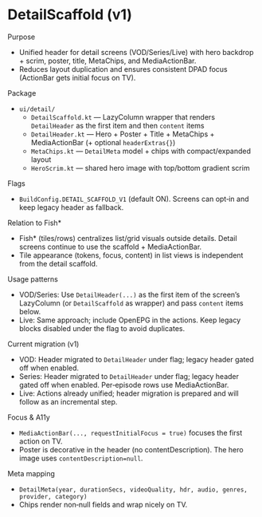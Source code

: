 # DetailScaffold (v1)

Purpose
- Unified header for detail screens (VOD/Series/Live) with hero backdrop + scrim, poster, title, MetaChips, and MediaActionBar.
- Reduces layout duplication and ensures consistent DPAD focus (ActionBar gets initial focus on TV).

Package
- `ui/detail/`
  - `DetailScaffold.kt` — LazyColumn wrapper that renders `DetailHeader` as the first item and then `content` items
  - `DetailHeader.kt` — Hero + Poster + Title + MetaChips + MediaActionBar (+ optional `headerExtras{}`)
  - `MetaChips.kt` — `DetailMeta` model + chips with compact/expanded layout
  - `HeroScrim.kt` — shared hero image with top/bottom gradient scrim

Flags
- `BuildConfig.DETAIL_SCAFFOLD_V1` (default ON). Screens can opt‑in and keep legacy header as fallback.

Relation to Fish*
- Fish* (tiles/rows) centralizes list/grid visuals outside details. Detail screens continue to use the scaffold + MediaActionBar.
- Tile appearance (tokens, focus, content) in list views is independent from the detail scaffold.

Usage patterns
- VOD/Series: Use `DetailHeader(...)` as the first item of the screen’s LazyColumn (or `DetailScaffold` as wrapper) and pass `content` items below.
- Live: Same approach; include OpenEPG in the actions. Keep legacy blocks disabled under the flag to avoid duplicates.

Current migration (v1)
- VOD: Header migrated to `DetailHeader` under flag; legacy header gated off when enabled.
- Series: Header migrated to `DetailHeader` under flag; legacy header gated off when enabled. Per‑episode rows use MediaActionBar.
- Live: Actions already unified; header migration is prepared and will follow as an incremental step.

Focus & A11y
- `MediaActionBar(..., requestInitialFocus = true)` focuses the first action on TV.
- Poster is decorative in the header (no contentDescription). The hero image uses `contentDescription=null`.

Meta mapping
- `DetailMeta(year, durationSecs, videoQuality, hdr, audio, genres, provider, category)`
- Chips render non‑null fields and wrap nicely on TV.
